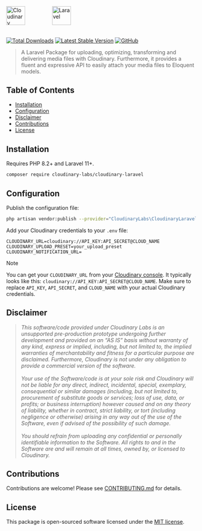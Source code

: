 <picture>
  <source media="(prefers-color-scheme: dark)" srcset="https://user-images.githubusercontent.com/62209650/196528621-b68e9e10-7e55-4c7d-9177-904cadbb4296.png" align="center" height=50>
  <source media="(prefers-color-scheme: light)" srcset="https://user-images.githubusercontent.com/62209650/196528761-a815025a-271a-4d8e-ac7e-cea833728bf9.png" align="center" height=50>
  <img alt="Cloudinary" src="https://user-images.githubusercontent.com/62209650/196528761-a815025a-271a-4d8e-ac7e-cea833728bf9.png" align="center" height=50>
</picture>
&ensp;&ensp;
<picture style="padding: 50px">
  <source media="(prefers-color-scheme: dark)" srcset="https://user-images.githubusercontent.com/1045274/200928533-47539867-07ff-406e-aa8b-25c594652dc8.png" align="center" height=50>
  <source media="(prefers-color-scheme: light)" srcset="https://user-images.githubusercontent.com/1045274/200928533-47539867-07ff-406e-aa8b-25c594652dc8.png" align="center" height=50>
  <img alt="Laravel" src="https://user-images.githubusercontent.com/1045274/200928533-47539867-07ff-406e-aa8b-25c594652dc8.png" align="center" height=50>
</picture>

######

<a href="https://packagist.org/packages/cloudinary-labs/cloudinary-laravel"><img src="https://img.shields.io/packagist/dt/cloudinary-labs/cloudinary-laravel.svg?style=flat-square" alt="Total Downloads"></a>
<a href="https://packagist.org/packages/cloudinary-labs/cloudinary-laravel"><img src="https://poser.pugx.org/cloudinary-labs/cloudinary-laravel/v/stable.svg?style=flat-square" alt="Latest Stable Version"></a>
<a href="https://github.com/cloudinary-devs/cloudinary-laravel/blob/main/LICENSE"><img alt="GitHub" src="https://img.shields.io/github/license/cloudinary-devs/cloudinary-laravel?label=License&style=flat-square"></a>

> A Laravel Package for uploading, optimizing, transforming and delivering media files with Cloudinary. Furthermore, it provides a fluent and expressive API to easily attach your media files to Eloquent models.

## Table of Contents

- [Installation](#installation)
- [Configuration](#configuration)
- [Disclaimer](#disclaimer)
- [Contributions](#contributions)
- [License](#license)

## Installation

Requires PHP 8.2+ and Laravel 11+.

```bash
composer require cloudinary-labs/cloudinary-laravel
```

## Configuration

Publish the configuration file:

```bash
php artisan vendor:publish --provider="CloudinaryLabs\CloudinaryLaravel\CloudinaryServiceProvider" --tag="cloudinary-laravel-config"
```

Add your Cloudinary credentials to your `.env` file:

```
CLOUDINARY_URL=cloudinary://API_KEY:API_SECRET@CLOUD_NAME
CLOUDINARY_UPLOAD_PRESET=your_upload_preset
CLOUDINARY_NOTIFICATION_URL=
```

> [!NOTE]  
> You can get your `CLOUDINARY_URL` from your [Cloudinary console](https://cloudinary.com/console). It typically looks like this: `cloudinary://API_KEY:API_SECRET@CLOUD_NAME`. Make sure to replace `API_KEY`, `API_SECRET`, and `CLOUD_NAME` with your actual Cloudinary credentials.

## Disclaimer

> _This software/code provided under Cloudinary Labs is an unsupported pre-production prototype undergoing further development and provided on an “AS IS” basis without warranty of any kind, express or implied, including, but not limited to, the implied warranties of merchantability and fitness for a particular purpose are disclaimed. Furthermore, Cloudinary is not under any obligation to provide a commercial version of the software.</br> </br> Your use of the Software/code is at your sole risk and Cloudinary will not be liable for any direct, indirect, incidental, special, exemplary, consequential or similar damages (including, but not limited to, procurement of substitute goods or services; loss of use, data, or profits; or business interruption) however caused and on any theory of liability, whether in contract, strict liability, or tort (including negligence or otherwise) arising in any way out of the use of the Software, even if advised of the possibility of such damage.</br> </br> You should refrain from uploading any confidential or personally identifiable information to the Software. All rights to and in the Software are and will remain at all times, owned by, or licensed to Cloudinary._

## Contributions

Contributions are welcome! Please see [CONTRIBUTING.md](CONTRIBUTING.md) for details.

## License

This package is open-sourced software licensed under the [MIT license](LICENSE.md).
